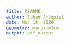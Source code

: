 ```yaml
---
title: README
author: Ethan Ahlquist
date: Mar 14, 2020
geometry: margin=3cm
output: pdf_output
--- 
```



